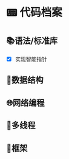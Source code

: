 # :pager: 代码档案 

## :books:语法/标准库

- [x] 实现智能指针





## :palm_tree:数据结构





## :globe_with_meridians:网络编程





## :vertical_traffic_light:多线程







## :tokyo_tower:框架




